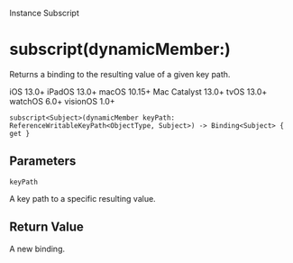 Instance Subscript

# subscript(dynamicMember:)

Returns a binding to the resulting value of a given key path.

iOS 13.0+  iPadOS 13.0+  macOS 10.15+  Mac Catalyst 13.0+  tvOS 13.0+  watchOS
6.0+  visionOS 1.0+

    
    
    subscript<Subject>(dynamicMember keyPath: ReferenceWritableKeyPath<ObjectType, Subject>) -> Binding<Subject> { get }

##  Parameters

`keyPath`

    

A key path to a specific resulting value.

## Return Value

A new binding.

